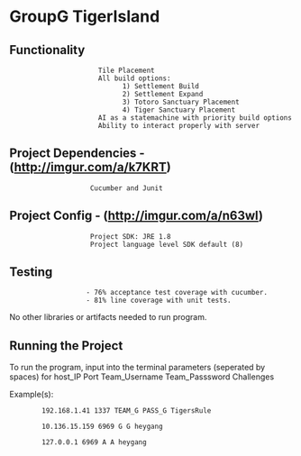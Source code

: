# GroupG TigerIsland



## Functionality         
                          Tile Placement
                          All build options:
                                1) Settlement Build
                                2) Settlement Expand
                                3) Totoro Sanctuary Placement
                                4) Tiger Sanctuary Placement
                          AI as a statemachine with priority build options
                          Ability to interact properly with server   
## Project Dependencies  - (http://imgur.com/a/k7KRT)
                        Cucumber and Junit
## Project Config        - (http://imgur.com/a/n63wl)
                        Project SDK: JRE 1.8
                        Project language level SDK default (8)
                         
                       
## Testing                
                       - 76% acceptance test coverage with cucumber.
                       - 81% line coverage with unit tests.
     
                        
No other libraries or artifacts needed to run program. 
## Running the Project
To run the program, input into the terminal parameters (seperated by spaces) for host_IP Port Team_Username Team_Passsword Challenges

Example(s): 

            192.168.1.41 1337 TEAM_G PASS_G TigersRule
            
            10.136.15.159 6969 G G heygang
            
            127.0.0.1 6969 A A heygang
